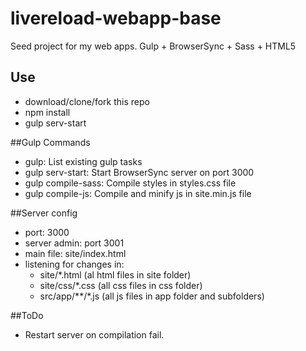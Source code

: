 # livereload-webapp-base
Seed project for my web apps. Gulp + BrowserSync + Sass + HTML5

## Use
- download/clone/fork this repo
- npm install
- gulp serv-start

##Gulp Commands

- gulp: List existing gulp tasks
- gulp serv-start: Start BrowserSync server on port 3000
- gulp compile-sass: Compile styles in styles.css file
- gulp compile-js: Compile and minify js in site.min.js file

##Server config
- port: 3000
- server admin: port 3001
- main file: site/index.html
- listening for changes in: 
  - site/*.html (al html files in site folder)
  - site/css/*.css (all css files in css folder)
  - src/app/**/*.js (all js files in app folder and subfolders)

##ToDo
- Restart server on compilation fail.
